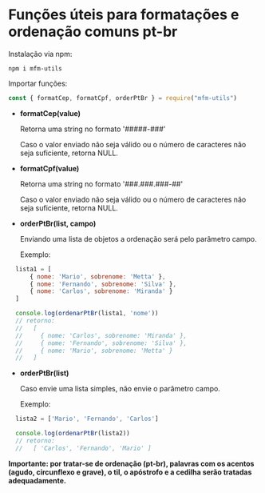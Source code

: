 # Funções úteis para formatações e ordenação comuns pt-br

Instalação via npm:
```shell
npm i mfm-utils
```

Importar funções:
```js
const { formatCep, formatCpf, orderPtBr } = require("mfm-utils")
```

* **formatCep(value)**
  
  Retorna uma string no formato '#####-###'
  
  Caso o valor enviado não seja válido ou o número de caracteres não seja suficiente, retorna NULL.
  
* **formatCpf(value)**
  
  Retorna uma string no formato '###.###.###-##'
  
  Caso o valor enviado não seja válido ou o número de caracteres não seja suficiente, retorna NULL.

* **orderPtBr(list, campo)**

  Enviando uma lista de objetos a ordenação será pelo parâmetro campo.

  Exemplo:

```js
  lista1 = [
      { nome: 'Mario', sobrenome: 'Metta' },
      { nome: 'Fernando', sobrenome: 'Silva' },
      { nome: 'Carlos', sobrenome: 'Miranda' }
  ]

  console.log(ordenarPtBr(lista1, 'nome'))
  // retorno:
  //   [
  //     { nome: 'Carlos', sobrenome: 'Miranda' },
  //     { nome: 'Fernando', sobrenome: 'Silva' },
  //     { nome: 'Mario', sobrenome: 'Metta' }
  //   ]
```

* **orderPtBr(list)**

  Caso envie uma lista simples, não envie o parâmetro campo.

  Exemplo:

```js
  lista2 = ['Mario', 'Fernando', 'Carlos']

  console.log(ordenarPtBr(lista2))
  // retorno:
  //   [ 'Carlos', 'Fernando', 'Mario' ]
```

  **Importante: por tratar-se de ordenação (pt-br), palavras com os acentos (agudo, circunflexo e grave), o til, o apóstrofo e a cedilha serão tratadas adequadamente.**

